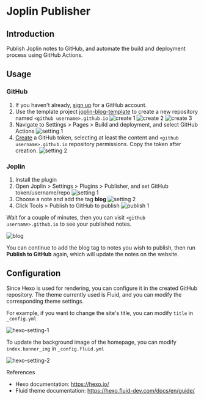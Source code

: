 # Joplin Publisher

## Introduction

Publish Joplin notes to GitHub, and automate the build and deployment process using GitHub Actions.

## Usage

### GitHub

1. If you haven't already, [sign up](https://github.com/signup) for a GitHub account.
2. Use the template project [joplin-blog-template](https://github.com/joplin-utils/joplin-blog-template) to create a new repository named `<github username>.github.io`
   ![create 1](/images/joplin-publisher-github-create-1.png)
   ![create 2](/images/joplin-publisher-github-create-2.png)
   ![create 3](/images/joplin-publisher-github-create-3.png)
3. Navigate to Settings > Pages > Build and deployment, and select GitHub Actions
   ![setting 1](/images/joplin-publisher-github-setting-1.png)
4. [Create](https://github.com/settings/personal-access-tokens/new) a GitHub token, selecting at least the content and `<github username>.github.io` repository permissions. Copy the token after creation.
   ![setting 2](/images/joplin-publisher-github-setting-2.png)

### Joplin

1. Install the plugin
2. Open Joplin > Settings > Plugins > Publisher, and set GitHub token/username/repo
   ![setting 1](/images/joplin-publisher-joplin-setting-1.png)
3. Choose a note and add the tag **blog**
   ![setting 2](/images/joplin-publisher-joplin-setting-2.png)
4. Click Tools > Publish to GitHub to publish
   ![publish 1](/images/joplin-publisher-joplin-publish-1.png)

Wait for a couple of minutes, then you can visit `<github username>.github.io` to see your published notes.

![blog](/images/joplin-publisher-joplin-blog-1.png)

You can continue to add the blog tag to notes you wish to publish, then run **Publish to GitHub** again, which will update the notes on the website.

## Configuration

Since Hexo is used for rendering, you can configure it in the created GitHub repository. The theme currently used is Fluid, and you can modify the corresponding theme settings.

For example, if you want to change the site's title, you can modify `title` in `_config.yml`

![hexo-setting-1](/images/joplin-publisher-hexo-setting-1.png)

To update the background image of the homepage, you can modify `index.banner_img` in `_config.fluid.yml`

![hexo-setting-2](/images/joplin-publisher-hexo-setting-2.png)

References

- Hexo documentation: <https://hexo.io/>
- Fluid theme documentation: <https://hexo.fluid-dev.com/docs/en/guide/>
